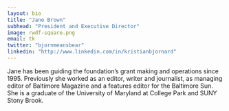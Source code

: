 ```yaml
---
layout: bio
title: "Jane Brown"
subhead: "President and Executive Director"
image: rwdf-square.png
email: tk
twitter: "bjornmeansbear"
linkedin: "http://www.linkedin.com/in/kristianbjornard"
---
```


Jane has been guiding the foundation’s grant making and operations since 1995.  Previously she worked as an editor, writer and journalist, as managing editor of Baltimore Magazine and a features editor for the Baltimore Sun. She is a graduate of the University of Maryland at College Park and SUNY Stony Brook.

